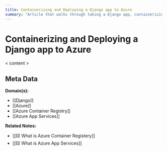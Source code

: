 ```yaml
---
title: Containerizing and Deploying a Django app to Azure
summary: "Article that walks through taking a Django app, containerizing it with Docker, and then deploying it to Azure using Azure Container Registry and Azure App Services"
---
```


# Containerizing and Deploying a Django app to Azure

< content >


## Meta Data

**Domain(s):**
- [[Django]]
- [[Azure]]
- [[Azure Container Registry]]
- [[Azure App Services]]

**Related Notes:**
- [[🟨 What is Azure Container Registery]]
- [[🟨 What is Azure App Services]]
